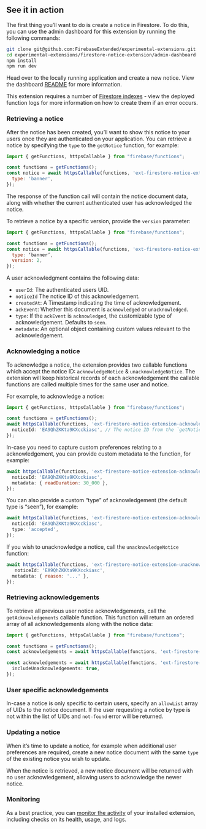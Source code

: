 ## See it in action

The first thing you’ll want to do is create a notice in Firestore. To do this, you can use the admin dashboard for this extension by running the following commands:

```bash
git clone git@github.com:FirebaseExtended/experimental-extensions.git
cd experimental-extensions/firestore-notice-extension/admin-dashboard
npm install
npm run dev
```

Head over to the locally running application and create a new notice. View the dashboard [README](https://github.com/FirebaseExtended/experimental-extensions/blob/%40invertase/firestore-tos-extension/firestore-notice-extension/admin-dashboard/README.md) for more information.

This extension requires a number of [Firestore indexes](https://firebase.google.com/docs/firestore/query-data/indexing) - view the deployed function logs for more information on how to create them if an error occurs.

### Retrieving a notice

After the notice has been created, you’ll want to show this notice to your users once they are authenticated on your application. You can retrieve a notice by specifying the `type` to the `getNotice` function, for example:

```js
import { getFunctions, httpsCallable } from "firebase/functions";

const functions = getFunctions();
const notice = await httpsCallable(functions, 'ext-firestore-notice-extension-getNotice')({
  type: 'banner',
});
```

The response of the function call will contain the notice document data, along with whether the current authenticated user has acknowledged the notice.

To retrieve a notice by a specific version, provide the `version` parameter:

```js
import { getFunctions, httpsCallable } from "firebase/functions";

const functions = getFunctions();
const notice = await httpsCallable(functions, 'ext-firestore-notice-extension-getNotice')({
  type: ‘banner’,
  version: 2,
});
```

A user acknowledgment contains the following data:
- `userId`: The authenticated users UID.
- `noticeId` The notice ID of this acknowledgement.
- `createdAt`: A Timestamp indicating the time of acknowledgement.
- `ackEvent`: Whether this document is `acknowledged` or `unacknowledged`.
- `type`: If the `ackEvent` is `acknowledged`, the customizable type of acknowledgement. Defaults to `seen`.
- `metadata`: An optional object containing custom values relevant to the acknowledgement.

### Acknowledging a notice

To acknowledge a notice, the extension provides two callable functions which accept the notice ID: `acknowledgeNotice` & `unacknowledgeNotice`. The extension will keep historical records of each acknowledgement the callable functions are called multiple times for the same user and notice.

For example, to acknowledge a notice:

```js
import { getFunctions, httpsCallable } from "firebase/functions";

const functions = getFunctions();
await httpsCallable(functions, 'ext-firestore-notice-extension-acknowledgeNotice)({
  noticeId: 'EA9QhZKKta9KXcckiasc', // The notice ID from the `getNotice` call.
});
```

In-case you need to capture custom preferences relating to a acknowledgement, you can provide custom metadata to the function, for example:

```js
await httpsCallable(functions, 'ext-firestore-notice-extension-acknowledgeNotice)({
  noticeId: 'EA9QhZKKta9KXcckiasc',
  metadata: { readDuration: 30_000 },
});
```

You can also provide a custom “type” of acknowledgement (the default type is “seen”), for example:

```js
await httpsCallable(functions, 'ext-firestore-notice-extension-acknowledgeNotice)({
  noticeId: 'EA9QhZKKta9KXcckiasc',
  type: 'accepted',
});
```

If you wish to unacknowledge a notice, call the `unacknowledgeNotice` function:

```js
await httpsCallable(functions, 'ext-firestore-notice-extension-unacknowledgeNotice)({
   noticeId: 'EA9QhZKKta9KXcckiasc',
  metadata: { reason: '...' },
});
```

### Retrieving acknowledgements

To retrieve all previous user notice acknowledgements, call the `getAcknowledgements` callable function. This function will return an ordered array of all acknowledgements along with the notice data:

```js
import { getFunctions, httpsCallable } from "firebase/functions";

const functions = getFunctions();
const acknowledgements = await httpsCallable(functions, 'ext-firestore-notice-extension-getAcknowledgements)();
```

```js
const acknowledgements = await httpsCallable(functions, 'ext-firestore-notice-extension-getAcknowledgements)({
  includeUnacknowledgements: true,
});
```

### User specific acknowledgements

In-case a notice is only specific to certain users, specify an `allowList` array of UIDs to the notice document. If the user requesting a notice by type is not within the list of UIDs and `not-found` error will be returned.

### Updating a notice

When it’s time to update a notice, for example when additional user preferences are required, create a new notice document with the same `type` of the existing notice you wish to update.

When the notice is retrieved, a new notice document will be returned with no user acknowledgement, allowing users to acknowledge the newer notice.

### Monitoring

As a best practice, you can [monitor the activity](https://firebase.google.com/docs/extensions/manage-installed-extensions#monitor) of your installed extension, including checks on its health, usage, and logs.
